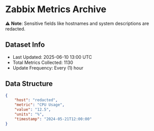 # Zabbix Metrics Archive

⚠️ **Note**: Sensitive fields like hostnames and system descriptions are redacted.

## Dataset Info
- Last Updated: 2025-06-10 13:00 UTC
- Total Metrics Collected: 1130
- Update Frequency: Every (1) hour

## Data Structure
```json
{
    "host": "redacted",
    "metric": "CPU Usage",
    "value": "12.5",
    "units": "%",
    "timestamp": "2024-05-21T12:00:00"
}
```
